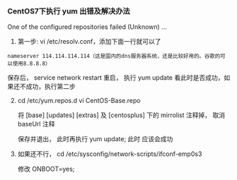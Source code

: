 ### CentOS7下执行 yum 出错及解决办法

  One of the configured repositories failed (Unknown) ...

  1. 第一步: vi /etc/resolv.conf，添加下面一行就可以了

    nameserver 114.114.114.114（这是国内的dns服务器系统，还是比较好用的。谷歌的可以使用8.8.8.8）

  保存后， service network restart 重启， 执行  yum update 看此时是否成功，如果还不成功，执行第二步

  2. cd /etc/yum.repos.d   vi CentOS-Base.repo

      将 [base] [updates] [extras] 及 [centosplus] 下的 mirrolist 注释掉， 取消 baseUrl  注释 <br />

      保存并退出， 此时再执行 yum update; 此时 应该会成功

  3. 如果还不行， cd /etc/sysconfig/network-scripts/ifconf-emp0s3

      修改  ONBOOT=yes;
